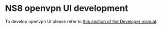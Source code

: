 # NS8 openvpn UI development

To develop openvpn UI please refer to [this section of the Developer manual](https://nethserver.github.io/ns8-core/ui/modules/#module-ui-development).
